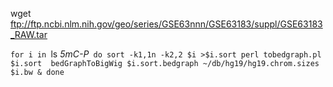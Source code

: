 


wget ftp://ftp.ncbi.nlm.nih.gov/geo/series/GSE63nnn/GSE63183/suppl/GSE63183_RAW.tar



`for i in `ls *5mC-P*`
do
sort -k1,1n -k2,2 $i >$i.sort
perl tobedgraph.pl $i.sort 
bedGraphToBigWig $i.sort.bedgraph ~/db/hg19/hg19.chrom.sizes $i.bw &
done`

